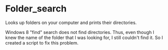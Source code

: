 Folder_search
=============

Looks up folders on your computer and prints their directories.

Windows 8 "find" search does not find directories. Thus, even though
I knew the name of the folder that I was looking for, I still couldn't
find it. So I created a script to fix this problem. 
